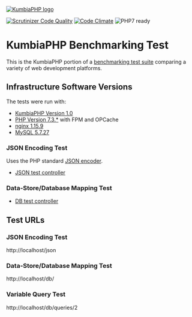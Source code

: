[![KumbiaPHP logo](https://rawgit.com/kumbiaphp/kumbiaphp/master/default/public/img/kumbiaphp.svg)](https://github.com/KumbiaPHP/KumbiaPHP) 

[![Scrutinizer Code Quality](https://scrutinizer-ci.com/g/KumbiaPHP/KumbiaPHP/badges/quality-score.png)](https://scrutinizer-ci.com/g/KumbiaPHP/KumbiaPHP/?branch=1.0)
[![Code Climate](https://codeclimate.com/github/KumbiaPHP/KumbiaPHP/badges/gpa.svg)](https://codeclimate.com/github/KumbiaPHP/KumbiaPHP)
![PHP7 ready](https://rawgit.com/kumbiaphp/kumbiaphp/master/default/public/img/php7.svg)

# KumbiaPHP Benchmarking Test

This is the KumbiaPHP portion of a [benchmarking test suite](../) comparing a variety of web development platforms.

## Infrastructure Software Versions
The tests were run with:

* [KumbiaPHP Version 1.0](https://github.com/KumbiaPHP/KumbiaPHP)
* [PHP Version 7.3.*](http://www.php.net/) with FPM and OPCache
* [nginx 1.15.9](http://nginx.org/)
* [MySQL 5.7.27](https://dev.mysql.com/)

### JSON Encoding Test
Uses the PHP standard [JSON encoder](http://www.php.net/manual/en/function.json-encode.php).

* [JSON test controller](bench/app/controllers/json_controller.php)

### Data-Store/Database Mapping Test

* [DB test controller](bench/app/controllers/db_controller.php)

## Test URLs
### JSON Encoding Test

http://localhost/json

### Data-Store/Database Mapping Test

http://localhost/db/

### Variable Query Test
    
http://localhost/db/queries/2
